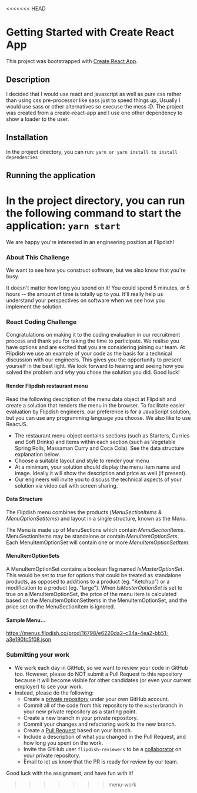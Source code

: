 <<<<<<< HEAD
# Getting Started with Create React App

This project was bootstrapped with [Create React App](https://github.com/facebook/create-react-app).

## Description
I decided that I would use react and javascript as well as pure css rather than using css pre-processor like sass just to speed things up, Usually I would use sass or other alternatives so execuse the mess :D.
The project was created from a create-react-app and I use one other dependency to show a loader to the user.

## Installation

In the project directory, you can run:
```yarn or yarn install to install dependencies```

## Running the application

In the project directory, you can run the following command to start the application:
```yarn start```
=======
We are happy you're interested in an engineering position at Flipdish!

### About This Challenge
We want to see how you construct software, but we also know that you're busy.

It doesn't matter how long you spend on it! You could spend 5 minutes, or 5 hours -- the amount of time is totally up to you. It'll really help us understand your perspectives on software when we see how you implement the solution.

### React Coding Challenge

Congratulations on making it to the coding evaluation in our recruitment
process and thank you for taking the time to participate. We realise you have
options and are excited that you are considering joining our team. At Flipdish
we use an example of your code as the basis for a technical discussion with
our engineers. This gives you the opportunity to present yourself in the best
light. We look forward to hearing and seeing how you solved the problem and
why you chose the solution you did.
Good luck!

#### Render Flipdish restaurant menu

Read the following description of the menu data object at Flipdish and create
a solution that renders the menu in the browser. To facilitate easier evaluation
by Flipdish engineers, our preference is for a JavaScript solution, but you can
use any programming language you choose. We also like to use ReactJS.

- The restaurant menu object contains sections (such as Starters, Curries
and Soft Drinks) and items within each section (such as Vegetable Spring
Rolls, Massaman Curry and Coca Cola). See the data structure explanation
below.
 - Choose a suitable layout and style to render your menu
 - At a minimum, your solution should display the menu item name and image.
Ideally it will show the description and price as well (if present).
 - Our engineers will invite you to discuss the technical aspects of your
solution via video call with screen sharing.

#### Data Structure

The Flipdish menu combines the products
(<em>MenuSectionItems</em> & <em>MenuOptionSetItems</em>) and layout in a single structure,
known as the <em>Menu</em>.

The Menu is made up of MenuSections which contain <em>MenuSectionItems</em>.
MenuSectionItems may be standalone or contain <em>MenuItemOptionSets</em>. Each
MenuItemOptionSet will contain one or more <em>MenuItemOptionSetItem</em>.

#### MenuItemOptionSets

A MenuItemOptionSet contains a boolean flag named <em>IsMasterOptionSet</em>. This
would be set to <em>true</em> for options that could be treated as standalone
products, as opposed to additions to a product (eg. "Ketchup") or a
modification to a product (eg. "large").
When <em>IsMasterOptionSet</em> is set to true on a MenuItemOptionSet, the price of the
menu item is calculated based on the MenuItemOptionSetItems in the
MenuItemOptionSet, and the price set on the MenuSectionItem is ignored.

#### Sample Menu...
https://menus.flipdish.co/prod/16798/e6220da2-c34a-4ea2-bb51-a3e190fc5f08.json


### Submitting your work
* We work each day in GitHub, so we want to review your code in GitHub too. However, please do NOT submit a Pull Request to this repository because it will become visible for other candidates (or even your current employer) to see your work.
* Instead, please do the following:
  - Create a [private repository](https://docs.github.com/en/free-pro-team@latest/github/creating-cloning-and-archiving-repositories/about-repository-visibility) under your own GitHub account.
  - Commit all of the code from this repository to the `master`branch in your new private repository as a starting point.
  - Create a new branch in your private repository.
  - Commit your changes and refactoring work to the new branch.
  - Create a [Pull Request](https://docs.github.com/en/free-pro-team@latest/github/collaborating-with-issues-and-pull-requests/about-pull-requests) based on your branch.
  - Include a description of what you changed in the Pull Request, and how long you spent on the work.
  - Invite the GitHub user `flipdish-reviewers` to be a [collaborator](https://docs.github.com/en/free-pro-team@latest/github/setting-up-and-managing-your-github-user-account/inviting-collaborators-to-a-personal-repository) on your private repository.
  - Email to let us know that the PR is ready for review by our team.

Good luck with the assignment, and have fun with it!
>>>>>>> menu-work
